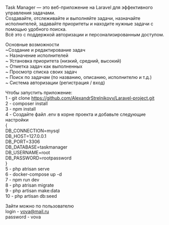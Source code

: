 Task Manager — это веб-приложение на Laravel для эффективного управления задачами.   
Создавайте, отслеживайте и выполняйте задачи, назначайте исполнителей, задавайте приоритеты и находите нужные задачи с помощью удобного поиска.   
Всё это с поддержкой авторизации и персонализированным доступом.  
  
Основные возможности  
~Создание и редактирование задач  
~ Назначение исполнителей  
~ Установка приоритета (низкий, средний, высокий)  
~ Отметка задач как выполненных  
~ Просмотр списка своих задач   
~ Поиск по задачам (по названию, описанию, исполнителю и т.д.)  
~ Система авторизации (регистрация / вход)  
   
Чтобы запустить приложение:   
1 - git clone https://github.com/AlexandrStrelnikovv/Laravel-project.git  
2 - composer install   
3 - npm install   
4 - Создайте файл .env в корне проекта и добавьте следующие настройки  
{  
    DB_CONNECTION=mysql  
    DB_HOST=127.0.0.1  
    DB_PORT=3306  
    DB_DATABASE=taskmanager  
    DB_USERNAME=root  
    DB_PASSWORD=rootpassword  
}  
5  - php atrisan serve   
6  - docker-compose up -d  
7  - npm run dev   
8  - php atrisan migrate   
9  - php artisan make:data  
10 - php artisan db:seed  

Зайти можно по пользователю  
login - vova@mail.ru  
password - vova  